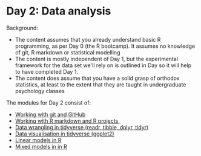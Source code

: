 # Day 2: Data analysis

Background:

- The content assumes that you already understand basic R programming, as per Day 0 (the R bootcamp). It assumes no knowledge of git, R markdown or statistical modelling
- The content is mostly independent of Day 1, but the experimental framework for the data set we'll rely on is outlined in Day so it will help to have completed Day 1. 
- The content does assume that you have a solid grasp of orthodox statistics, at least to the extent that they are taught in undergraduate psychology classes

The modules for Day 2 consist of:

- [Working with git and GitHub](git-notes.md)
- [Working with R markdown and R projects](rproj-notes.md)_
- [Data wrangling in tidyverse (readr, tibble, dplyr, tidyr)](dplyr-notes.md)
- [Data visualisation in tidyverse (ggplot2)](ggplot-notes.md)
- [Linear models in R](linearmodels-notes.md)
- [Mixed models in in R](mixedmodels-notes.md) 


